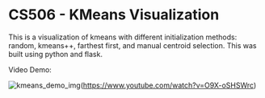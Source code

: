 # CS506 - KMeans Visualization #
This is a visualization of kmeans with different initialization methods: random, kmeans++, farthest first, and manual centroid selection. This was built using python and flask.

Video Demo:

![kmeans_demo_img](https://github.com/user-attachments/assets/e8235438-2e08-409e-aadd-8395f7adffd2)(https://www.youtube.com/watch?v=O9X-oSHSWrc)
